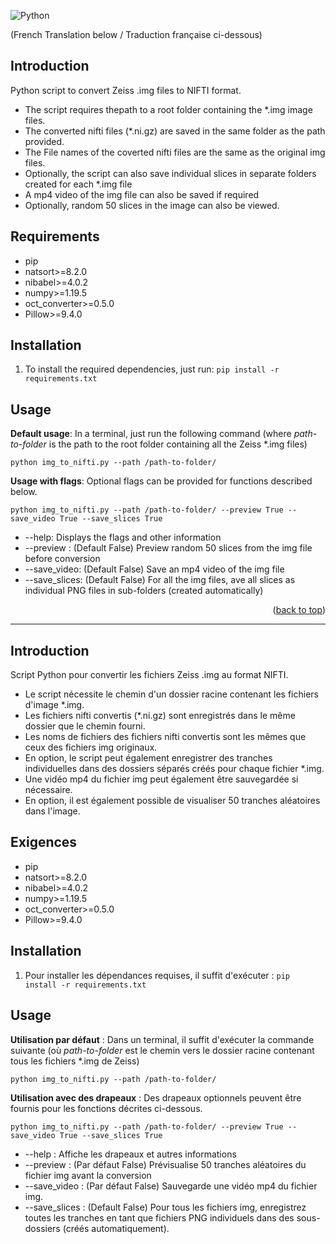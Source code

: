 <a name="readme"></a>

<!-- [![Contributors][contributors-shield]][contributors-url] -->
![Python][python-shield]
<!-- [![Stargazers][stars-shield]][stars-url] -->

(French Translation below / Traduction française ci-dessous)
<!-- GETTING STARTED -->
## Introduction

Python script to convert Zeiss .img files to NIFTI format.
- The script requires thepath to a root folder containing the *.img image files.
- The converted nifti files (*.ni.gz) are saved in the same folder as the path provided.
- The File names of the coverted nifti files are the same as the original img files.
- Optionally, the script can also save individual slices in separate folders created for each *.img file
- A mp4 video of the img file can also be saved if required
- Optionally, random 50 slices in the image can also be viewed.

## Requirements
- pip
- natsort>=8.2.0
- nibabel>=4.0.2
- numpy>=1.19.5
- oct_converter>=0.5.0
- Pillow>=9.4.0

<!-- USAGE EXAMPLES -->
## Installation

1. To install the required dependencies, just run: `pip install -r requirements.txt`

## Usage

**Default usage**: In a terminal, just run the following command (where *path-to-folder* is the path to the root folder containing all the Zeiss *.img files)

 `python img_to_nifti.py --path /path-to-folder/`

**Usage with flags**: Optional flags can be provided for functions described below.

  `python img_to_nifti.py --path /path-to-folder/ --preview True --save_video True --save_slices True`

* --help: Displays the flags and other information
* --preview : (Default False) Preview random 50 slices from the img file before conversion
* --save_video: (Default False) Save an mp4 video of the img file
* --save_slices: (Default False) For all the img files, ave all slices as individual PNG files in sub-folders (created automatically)



<p align="right">(<a href="#readme-top">back to top</a>)</p>

---

## Introduction
Script Python pour convertir les fichiers Zeiss .img au format NIFTI.
- Le script nécessite le chemin d'un dossier racine contenant les fichiers d'image *.img.
- Les fichiers nifti convertis (*.ni.gz) sont enregistrés dans le même dossier que le chemin fourni.
- Les noms de fichiers des fichiers nifti convertis sont les mêmes que ceux des fichiers img originaux.
- En option, le script peut également enregistrer des tranches individuelles dans des dossiers séparés créés pour chaque fichier *.img.
- Une vidéo mp4 du fichier img peut également être sauvegardée si nécessaire.
- En option, il est également possible de visualiser 50 tranches aléatoires dans l'image.

## Exigences
- pip
- natsort>=8.2.0
- nibabel>=4.0.2
- numpy>=1.19.5
- oct_converter>=0.5.0
- Pillow>=9.4.0

## Installation

1. Pour installer les dépendances requises, il suffit d'exécuter : `pip install -r requirements.txt`

## Usage
**Utilisation par défaut** : Dans un terminal, il suffit d'exécuter la commande suivante (où *path-to-folder* est le chemin vers le dossier racine contenant tous les fichiers *.img de Zeiss)

 `python img_to_nifti.py --path /path-to-folder/`

**Utilisation avec des drapeaux** : Des drapeaux optionnels peuvent être fournis pour les fonctions décrites ci-dessous.

  `python img_to_nifti.py --path /path-to-folder/ --preview True --save_video True --save_slices True`

* --help : Affiche les drapeaux et autres informations
* --preview : (Par défaut False) Prévisualise 50 tranches aléatoires du fichier img avant la conversion
* --save_video : (Par défaut False) Sauvegarde une vidéo mp4 du fichier img.
* --save_slices : (Default False) Pour tous les fichiers img, enregistrez toutes les tranches en tant que fichiers PNG individuels dans des sous-dossiers (créés automatiquement).

<!-- MARKDOWN LINKS & IMAGES -->
[python-shield]: https://img.shields.io/badge/Python-3.7-blue?style=for-the-badge&logo=appveyor
[tf-shield]: https://img.shields.io/badge/Tensorflow-2.8-orange?style=for-the-badge&logo=appveyor

[issues-shield]: https://img.shields.io/github/issues/Atif-Anwer/SpecSeg?style=for-the-badge
[issues-url]: https://github.com/Atif-Anwer/SpecSeg/issues
[license-shield]: https://img.shields.io/badge/License-CC-brightgreen?style=for-the-badge
[license-url]: https://github.com/othneildrew/Best-README-Template/blob/master/LICENSE.txt
[linkedin-shield]: https://img.shields.io/badge/-LinkedIn-black.svg?style=for-the-badge&logo=linkedin&colorB=555
[linkedin-url]: https://www.linkedin.com/in/atifanwer/

<!-- Soruce: https://github.com/othneildrew/Best-README-Template/pull/73 -->